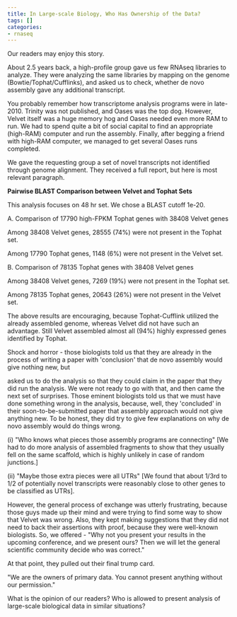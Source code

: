 ```yaml
---
title: In Large-scale Biology, Who Has Ownership of the Data?
tags: []
categories:
- rnaseq
---
```

Our readers may enjoy this story.
<!--more-->

About 2.5 years back, a high-profile group gave us few RNAseq libraries to
analyze. They were analyzing the same libraries by mapping on the genome
(Bowtie/Tophat/Cufflinks), and asked us to check, whether de novo assembly
gave any additional transcript.

You probably remember how transcriptome analysis programs were in late-2010.
Trinity was not published, and Oases was the top dog. However, Velvet itself
was a huge memory hog and Oases needed even more RAM to run. We had to spend
quite a bit of social capital to find an appropriate (high-RAM) computer and
run the assembly. Finally, after begging a friend with high-RAM computer, we
managed to get several Oases runs completed.

We gave the requesting group a set of novel transcripts not identified through
genome alignment. They received a full report, but here is most relevant
paragraph.

>

**Pairwise BLAST Comparison between Velvet and Tophat Sets**

This analysis focuses on 48 hr set. We chose a BLAST cutoff 1e-20.

A. Comparison of 17790 high-FPKM Tophat genes with 38408 Velvet genes

Among 38408 Velvet genes, 28555 (74%) were not present in the Tophat set.

Among 17790 Tophat genes, 1148 (6%) were not present in the Velvet set.

B. Comparison of 78135 Tophat genes with 38408 Velvet genes

Among 38408 Velvet genes, 7269 (19%) were not present in the Tophat set.

Among 78135 Tophat genes, 20643 (26%) were not present in the Velvet set.

The above results are encouraging, because Tophat-Cufflink utilized the
already assembled genome, whereas Velvet did not have such an advantage. Still
Velvet assembled almost all (94%) highly expressed genes identified by Tophat.

Shock and horror - those biologists told us that they are already in the
process of writing a paper with 'conclusion' that de novo assembly would give
nothing new, but

asked us to do the analysis so that they could claim in the paper that they
did run the analysis. We were not ready to go with that, and then came the
next set of surprises. Those eminent biologists told us that we must have done
something wrong in the analysis, because, well, they 'concluded' in their
soon-to-be-submitted paper that assembly approach would not give anything new.
To be honest, they did try to give few explanations on why de novo assembly
would do things wrong.

(i) "Who knows what pieces those assembly programs are connecting" [We had to
do more analysis of assembled fragments to show that they usually fell on the
same scaffold, which is highly unlikely in case of random junctions.]

(ii) "Maybe those extra pieces were all UTRs" [We found that about 1/3rd to
1/2 of potentially novel transcripts were reasonably close to other genes to
be classified as UTRs].

However, the general process of exchange was utterly frustrating, because
those guys made up their mind and were trying to find some way to show that
Velvet was wrong. Also, they kept making suggestions that they did not need to
back their assertions with proof, because they were well-known biologists. So,
we offered - "Why not you present your results in the upcoming conference, and
we present ours? Then we will let the general scientific community decide who
was correct."

At that point, they pulled out their final trump card.

"We are the owners of primary data. You cannot present anything without our
permission."

What is the opinion of our readers? Who is allowed to present analysis of
large-scale biological data in similar situations?

